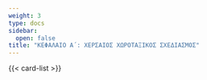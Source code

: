 ```yaml
---
weight: 3
type: docs
sidebar:
  open: false
title: "ΚΕΦΑΛΑΙΟ Α΄: ΧΕΡΣΑΙΟΣ ΧΩΡΟΤΑΞΙΚΟΣ ΣΧΕΔΙΑΣΜΟΣ"
---
```


{{< card-list >}}
